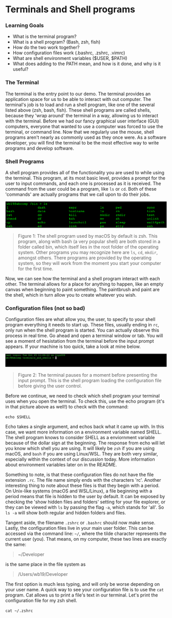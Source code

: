 # Terminals and Shell programs

### Learning Goals
- What is the terminal program?
- What is a shell program? (Bash, zsh, fish)
- How do the two work together?
- How configuration files work (.bashrc, .zshrc, .vimrc)
- What are shell environment variables ($USER, $PATH)
- What does adding to the PATH mean, and how is it done, and why is it useful?

### The Terminal

The terminal is the entry point to our demo. The terminal provides an application space for us to be able to
interact with out computer. The terminal's job is to load and run a shell program, like one of the several
listed above (zsh, bash, fish). These shell programs are called shells, because they 'wrap around' the terminal
in a way, allowing us to interact with the terminal. Before we had our fancy graphical user interface (GUI)
computers, everyone that wanted to use a computer was forced to use the terminal, or command line. Now that we
regularly use the mouse, shell programs aren't nearly as commonly used as they once were. As a software
developer, you will find the terminal to be the most effective way to write programs and develop software.

### Shell Programs

A shell program provides all of the functionality you are used to while using the terminal. This program,
at its most basic level, provides a prompt for the user to input commands, and each one is processed as it
is received. The command from the user could be a program, like `ls` or `cd`. Both of these 'commands' are 
actually programs that we call upon to do their jobs. 

![Screenshot](./assets/Screen-Shot-2022-10-25-at-12.45.05-PM.png)

> Figure 1: The shell program used by macOS by default is zsh. This program, along with bash (a very popular shell)
are both stored in a folder called bin, which itself lies in the root folder of the operating system. Other
programs you may recognize here are `ls`, `cd`, `mkdir`, amongst others. There programs are provided by the
operating system, so they will work from the moment you start your computer for the first time.

Now, we can see how the terminal and a shell program interact with each other. The terminal allows for a place
for anything to happen, like an empty canvas when beginning to paint something. The paintbrush and paint are 
the shell, which in turn allow you to create whatever you wish. 

### Configuration files (not so bad)

Configuration files are what allow you, the user, to specify to your shell program everything it needs to 
start up. These files, usually ending in `rc`, only run when the shell program is started. You can actually
observe this process in real time. Go ahead and open a terminal window or tab. You will see a moment of hesistation
from the terminal before the input prompt appears. If your machine is too quick, take a look at mine below.

![Opening new tab](./assets/new-tab.gif)

> Figure 2: The terminal pauses for a moment before presenting the input prompt. This is the shell program
loading the configuration file before giving the user control.

Before we continue, we need to check which shell program your terminal uses when you open the terminal. To check
this, use the echo program (it's in that picture above as well!) to check with the command:

`echo $SHELL`

Echo takes a single argument, and echos back what it came up with. In this case, we want more information on a
environment variable named SHELL. The shell program knows to consider SHELL as a enviornment variable because
of the dollar sign at the beginning. The response from echo will let you know which shell you are using. It will
likely be `zsh` if you are using macOS, and `bash` if you are using Linux/WSL. They are both very similar,
especially within the context of our discussion today. More information about environment variables later on
in the README.

Something to note, is that these configuration files do not have the file extension `.rc`. The file name simply ends with the characters
'rc'. Another interesting thing to note about these files is that they begin with a period. On Unix-like 
systems (macOS and WSL/Linux), a file beginning with a period means that file is hidden to the user by default.
It can be exposed by checking the 'show hidden files and folders' setting for your file explorer, or they can
be viewed with `ls` by passing the flag `-a`, which stands for 'all'. So `ls -a` will show both regular and
hidden folders and files.

Tangent aside, the filename `.zshrc` or `.bashrc` should now make sense. Lastly, the configuration files live
in your main user folder. This can be accessed via the command line: `~/`, where the tilde character represents
the current user (you). That means, on my computer, these two lines are exactly the same:

> ~/Developer

is the same place in the file system as

> /Users/wb19/Developer

The first option is much less typing, and will only be worse depending on your user name. A quick way to see your
configuration file is to use the `cat` program. Cat allows us to print a file's text in our terminal. Let's print
the configuration file for my zsh shell. 

`cat ~/.zshrc`

















